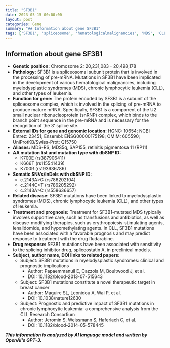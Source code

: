```yaml
---
title: "SF3B1"
date: 2023-05-15 00:00:00
layout: post
categories: Gene
summary: "## Information about gene SF3B1"
tags: ['SF3B1', 'spliceosome', 'hematologicalmalignancies', 'MDS', 'CLL', 'prognosis', 'drugresponse', 'splicinginhibitor']
---
```


## Information about gene SF3B1

- **Genetic position:** Chromosome 2: 20,231,083 - 20,498,178
- **Pathology:** SF3B1 is a spliceosomal subunit protein that is involved in the processing of pre-mRNA. Mutations in SF3B1 have been implicated in the development of various hematological malignancies, including myelodysplastic syndromes (MDS), chronic lymphocytic leukemia (CLL), and other types of leukemia.
- **Function for gene:** The protein encoded by SF3B1 is a subunit of the spliceosome complex, which is involved in the splicing of pre-mRNA to produce mature mRNA. Specifically, SF3B1 is a component of the U2 small nuclear ribonucleoprotein (snRNP) complex, which binds to the branch point sequence in the pre-mRNA and is necessary for the recognition of the 3' splice site.
- **External IDs for gene and genomic location:** HGNC: 10654; NCBI Entrez: 23451; Ensembl: ENSG00000175198; OMIM: 605590; UniProtKB/Swiss-Prot: Q15750
- **Aliases:** MDS-RS, MDS5q, SAP155, retinitis pigmentosa 11 (RP11)
- **AA mutation list and mutation type with dbSNP ID:**
  - K700E (rs387906411)
  - K666T (rs115541439)
  - K700R (rs193636786)
- **Somatic SNVs/InDels with dbSNP ID:**
  - c.2143A>G (rs786202104)
  - c.2144C>T (rs786205292)
  - c.2143A>C (rs558636657)
- **Related disease:** SF3B1 mutations have been linked to myelodysplastic syndromes (MDS), chronic lymphocytic leukemia (CLL), and other types of leukemia.
- **Treatment and prognosis:** Treatment for SF3B1-mutated MDS typically involves supportive care, such as transfusions and antibiotics, as well as disease-modifying therapies, such as erythropoiesis-stimulating agents, lenalidomide, and hypomethylating agents. In CLL, SF3B1 mutations have been associated with a favorable prognosis and may predict response to treatment with the drug fludarabine.
- **Drug response:** SF3B1 mutations have been associated with sensitivity to the splicing inhibitor drug, spliceostatin A, in preclinical models.
- **Subject, author name, DOI links to related papers:**
  - Subject: SF3B1 mutations in myelodysplastic syndromes: clinical and prognostic implications
    - Author: Papaemmanuil E, Cazzola M, Boultwood J, et al.
    - DOI: 10.1182/blood-2013-07-515643
  - Subject: SF3B1 mutations constitute a novel therapeutic target in breast cancer
    - Author: Maguire SL, Leonidou A, Wai P, et al.
    - DOI: 10.1038/nature12630
  - Subject: Prognostic and predictive impact of SF3B1 mutations in chronic lymphocytic leukemia: a comprehensive analysis from the CLL Research Consortium
    - Author: Jeromin S, Weissmann S, Haferlach C, et al.
    - DOI: 10.1182/blood-2014-05-578445

**_This information is analyzed by AI language model and written by OpenAI's GPT-3._**
